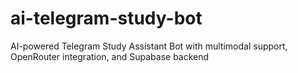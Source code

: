 # ai-telegram-study-bot
AI-powered Telegram Study Assistant Bot with multimodal support, OpenRouter integration, and Supabase backend
